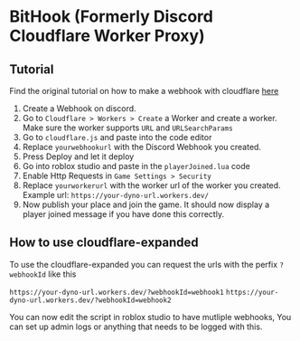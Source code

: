 # BitHook (Formerly Discord Cloudflare Worker Proxy)

## Tutorial
Find the original tutorial on how to make a webhook with cloudflare [here](https://devforum.roblox.com/t/webhooks-how-to-use-cloudflare-workers-for-sending-discord-messages/3296869)

1. Create a Webhook on discord.
2. Go to `Cloudflare > Workers > Create` a Worker and create a worker. Make sure the worker supports `URL` and `URLSearchParams`
3. Go to `cloudflare.js` and paste into the code editor
4. Replace `yourwebhookurl` with the Discord Webhook you created.
5. Press Deploy and let it deploy
6. Go into roblox studio and paste in the `playerJoined.lua` code
7. Enable Http Requests in `Game Settings > Security` 
8. Replace `yourworkerurl` with the worker url of the worker you created. Example url: `https://your-dyno-url.workers.dev/`
9. Now publish your place and join the game.
    It should now display a player joined message if you have done this correctly.

## How to use cloudflare-expanded 

To use the cloudflare-expanded you can request the urls with the perfix `?webhookId` like this

`https://your-dyno-url.workers.dev/?webhookId=webhook1`
`https://your-dyno-url.workers.dev/?webhookId=webhook2`

You can now edit the script in roblox studio to have mutliple webhooks, You can set up admin logs or anything that needs to be logged with this.

